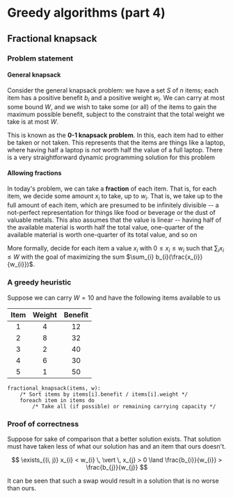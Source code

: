 # Greedy algorithms (part 4)

## Fractional knapsack

### Problem statement

#### General knapsack

Consider the general knapsack problem: we have a set $S$ of $n$ items; each item has a positive benefit $b_{i}$ and a positive weight $w_{i}$. We can carry at most some bound $W$, and we wish to take some (or all) of the items to gain the maximum possible benefit, subject to the constraint that the total weight we take is at most $W$.

This is known as the **0-1 knapsack problem**. In this, each item had to either be taken or not taken. This represents that the items are things like a laptop, where having half a laptop is *not* worth half the value of a full laptop. There is a very straightforward dynamic programming solution for this problem

#### Allowing fractions

In today's problem, we can take a **fraction** of each item. That is, for each item, we decide some amount $x_{i}$ to take, up to $w_{i}$. That is, we take up to the full amount of each item, which are presumed to be infinitely divisible -- a not-perfect representation for things like food or beverage or the dust of valuable metals. This also assumes that the value is linear -- having half of the available material is worth half the total value, one-quarter of the available material is worth one-quarter of its total value, and so on

More formally, decide for each item a value $x_{i}$ with $0 \le x_{i} \le w_{i}$ such that $\sum_{i} x_{i} \le W$ with the goal of maximizing the sum $\sum_{i} b_{i}(\frac{x_{i}}{w_{i}})$.

### A greedy heuristic

Suppose we can carry $W = 10$ and have the following items available to us

| Item | Weight | Benefit |
|:----:|:------:|:-------:|
| 1 | 4 | 12 |
| 2 | 8 | 32 |
| 3 | 2 | 40 |
| 4 | 6 | 30 |
| 5 | 1 | 50 |

```
fractional_knapsack(items, w):
    /* Sort items by items[i].benefit / items[i].weight */
    foreach item in items do
        /* Take all (if possible) or remaining carrying capacity */
```

### Proof of correctness

Suppose for sake of comparison that a better solution exists. That solution must have taken less of what our solution has and an item that ours doesn't.

$$
    \exists_{(i, j)} x_{i} < w_{i} \, \vert \, x_{j} > 0 \land \frac{b_{i}}{w_{i}} > \frac{b_{j}}{w_{j}}
$$

It can be seen that such a swap would result in a solution that is no worse than ours.